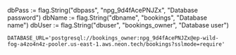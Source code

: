 dbPass := flag.String("dbpass", "npg_9d4fAcePNJZx", "Database password")
dbName := flag.String("dbname", "bookings", "Database name")
	dbUser := flag.String("dbuser", "bookings_owner", "Database user")


    DATABASE_URL='postgresql://bookings_owner:npg_9d4fAcePNJZx@ep-wild-fog-a4zo4n4z-pooler.us-east-1.aws.neon.tech/bookings?sslmode=require'